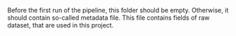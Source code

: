 Before the first run of the pipeline, this folder should be empty.
Otherwise, it should contain so-called metadata file.
This file contains fields of raw dataset, that are used in this project.
